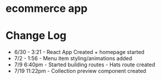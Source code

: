 # ecommerce app

# Change Log
- 6/30 - 3:21 - React App Created + homepage started
- 7/2 - 1:56 - Menu item styling/animations added
- 7/9 6:40pm - Started building routes - Hats route created
- 7/19 11:22pm - Collection preview component created